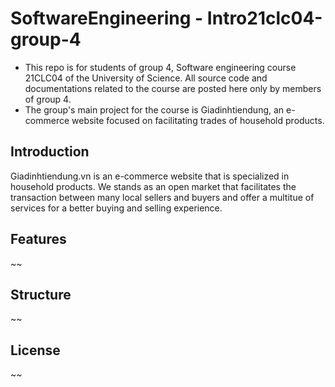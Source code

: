 # SoftwareEngineering - Intro21clc04-group-4
- This repo is for students of group 4, Software engineering course 21CLC04 of the University of Science. All source code and documentations related to the course are posted here only by members of group 4.  
- The group's main project for the course is Giadinhtiendung, an e-commerce website focused on facilitating trades of household products.
## Introduction
Giadinhtiendung.vn is an e-commerce website that is specialized in household products. We stands as an open market that facilitates the transaction between many local sellers and buyers and offer a multitue of services for a better buying and selling experience.
## Features
~~
## Structure
~~
## License
~~
